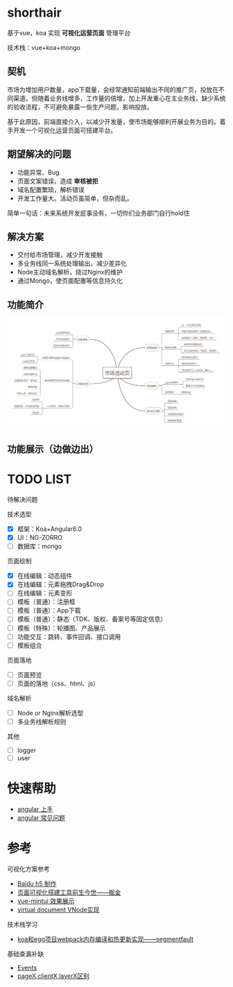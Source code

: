 # shorthair
基于vue，koa 实现 **可视化运营页面** 管理平台

技术栈：vue+koa+mongo

## 契机
市场为增加用户数量，app下载量，会经常通知前端输出不同的推广页，投放在不同渠道。但随着业务线增多，工作量的倍增，加上开发重心在主业务线，缺少系统的验收流程，不可避免暴露一些生产问题，影响投放。

基于此原因，前端直接介入，以减少开发量，使市场能够顺利开展业务为目的。着手开发一个可视化运营页面可搭建平台。

## 期望解决的问题
- 功能异常、Bug
- 页面文案错误，造成 **审核被拒**
- 域名配置繁琐，解析错误
- 开发工作量大。活动页虽简单，但杂而乱。

简单一句话：未来系统开发屁事没有，一切你们业务部门自行hold住

## 解决方案
- 交付给市场管理，减少开发接触
- 多业务线同一系统处理输出，减少差异化
- Node主动域名解析，绕过Nginx的维护
- 通过Mongo，使页面配置等信息持久化

## 功能简介
![简介](./doc/market.png)

## 功能展示（边做边出）


# TODO LIST
待解决问题

技术选型
- [x] 框架：Koa+Angular6.0
- [x] UI：NG-ZORRO
- [ ] 数据库：mongo

页面绘制
- [x] 在线编辑：动态组件
- [x] 在线编辑：元素拖拽Drag&Drop
- [ ] 在线编辑：元素变形
- [ ] 模板（普通）：注册框
- [ ] 模板（普通）：App下载
- [ ] 模板（普通）：静态（TDK、版权、备案号等固定信息）
- [ ] 模板（特殊）：轮播图、产品展示
- [ ] 功能交互：跳转、事件回调、接口调用
- [ ] 模板组合

页面落地
- [ ] 页面预览
- [ ] 页面的落地（css、html、js）

域名解析
- [ ] Node or Nginx解析选型
- [ ] 多业务线解析规则

其他
- [ ] logger
- [ ] user

# 快速帮助
- [angular 上手](./doc/angular_start.md)
- [angular 常见问题](./doc/angular_question.md)

# 参考
可视化方案参考
- [Baidu h5 制作](https://h5.bce.baidu.com)
- [页面可视化搭建工具前生今世——掘金](https://juejin.im/post/5b0324f4518825426a20008d)
- [vue-mintui 效果展示](https://github.com/mint-ui/docs/blob/master/src/components/phone.vue)
- [virtual document VNode实现](https://segmentfault.com/a/1190000008291645)

技术栈学习
- [koa和egg项目webpack内存编译和热更新实现——segmentfault](https://segmentfault.com/a/1190000009377030)

基础查漏补缺
- [Events](https://developer.mozilla.org/zh-CN/docs/Web/Events)
- [pageX,clientX,layerX区别](https://bbs.xiuno.com/thread-3610.htm)